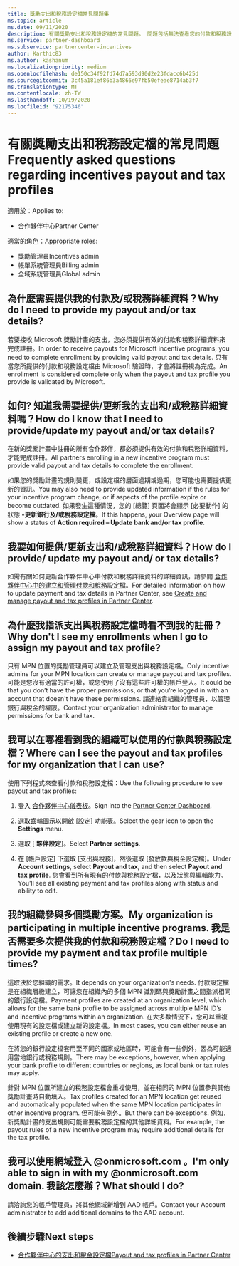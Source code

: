 ```yaml
---
title: 獎勵支出和稅務設定檔常見問題集
ms.topic: article
ms.date: 09/11/2020
description: 有關獎勵支出和稅務設定檔的常見問題。 問題包括無法查看您的付款和稅務設定檔的原因，以及該怎麼做。
ms.service: partner-dashboard
ms.subservice: partnercenter-incentives
author: Karthic83
ms.author: kashanum
ms.localizationpriority: medium
ms.openlocfilehash: de150c34f92fd74d7a593d90d2e23fdacc6b425d
ms.sourcegitcommit: 3c45a181ef86b3a4866e97fb50efeae8714ab3f7
ms.translationtype: MT
ms.contentlocale: zh-TW
ms.lasthandoff: 10/19/2020
ms.locfileid: "92175346"
---
```

# <a name="frequently-asked-questions-regarding-incentives-payout-and-tax-profiles"></a><span data-ttu-id="a69b1-104">有關獎勵支出和稅務設定檔的常見問題</span><span class="sxs-lookup"><span data-stu-id="a69b1-104">Frequently asked questions regarding incentives payout and tax profiles</span></span>

<span data-ttu-id="a69b1-105">適用於︰</span><span class="sxs-lookup"><span data-stu-id="a69b1-105">Applies to:</span></span>

- <span data-ttu-id="a69b1-106">合作夥伴中心</span><span class="sxs-lookup"><span data-stu-id="a69b1-106">Partner Center</span></span>

<span data-ttu-id="a69b1-107">適當的角色：</span><span class="sxs-lookup"><span data-stu-id="a69b1-107">Appropriate roles:</span></span>

- <span data-ttu-id="a69b1-108">獎勵管理員</span><span class="sxs-lookup"><span data-stu-id="a69b1-108">Incentives admin</span></span>
- <span data-ttu-id="a69b1-109">帳單系統管理員</span><span class="sxs-lookup"><span data-stu-id="a69b1-109">Billing admin</span></span>
- <span data-ttu-id="a69b1-110">全域系統管理員</span><span class="sxs-lookup"><span data-stu-id="a69b1-110">Global admin</span></span>

## <a name="why-do-i-need-to-provide-my-payout-andor-tax-details"></a><span data-ttu-id="a69b1-111">為什麼需要提供我的付款及/或稅務詳細資料？</span><span class="sxs-lookup"><span data-stu-id="a69b1-111">Why do I need to provide my payout and/or tax details?</span></span>

<span data-ttu-id="a69b1-112">若要接收 Microsoft 獎勵計畫的支出，您必須提供有效的付款和稅務詳細資料來完成註冊。</span><span class="sxs-lookup"><span data-stu-id="a69b1-112">In order to receive payouts for Microsoft incentive programs, you need to complete enrollment by providing valid payout and tax details.</span></span> <span data-ttu-id="a69b1-113">只有當您所提供的付款和稅務設定檔由 Microsoft 驗證時，才會將註冊視為完成。</span><span class="sxs-lookup"><span data-stu-id="a69b1-113">An enrollment is considered complete only when the payout and tax profile you provide is validated by Microsoft.</span></span>

## <a name="how-do-i-know-that-i-need-to-provideupdate-my-payout-andor-tax-details"></a><span data-ttu-id="a69b1-114">如何? 知道我需要提供/更新我的支出和/或稅務詳細資料嗎？</span><span class="sxs-lookup"><span data-stu-id="a69b1-114">How do I know that I need to provide/update my payout and/or tax details?</span></span>

<span data-ttu-id="a69b1-115">在新的獎勵計畫中註冊的所有合作夥伴，都必須提供有效的付款和稅務詳細資料，才能完成註冊。</span><span class="sxs-lookup"><span data-stu-id="a69b1-115">All partners enrolling in a new incentive program must provide valid payout and tax details to complete the enrollment.</span></span>

<span data-ttu-id="a69b1-116">如果您的獎勵計畫的規則變更，或設定檔的層面過期或過期，您可能也需要提供更新的資訊。</span><span class="sxs-lookup"><span data-stu-id="a69b1-116">You may also need to provide updated information if the rules for your incentive program change, or if aspects of the profile expire or become outdated.</span></span> <span data-ttu-id="a69b1-117">如果發生這種情況，您的 [總覽] 頁面將會顯示 [必要動作] 的狀態 **-更新銀行及/或稅務設定檔**。</span><span class="sxs-lookup"><span data-stu-id="a69b1-117">If this happens, your Overview page will show a status of **Action required – Update bank and/or tax profile**.</span></span>

## <a name="how-do-i-provide-update-my-payout-and-or-tax-details"></a><span data-ttu-id="a69b1-118">我要如何提供/更新支出和/或稅務詳細資料？</span><span class="sxs-lookup"><span data-stu-id="a69b1-118">How do I provide/ update my payout and/ or tax details?</span></span>

<span data-ttu-id="a69b1-119">如需有關如何更新合作夥伴中心中付款和稅務詳細資料的詳細資訊，請參閱 [合作夥伴中心中的建立和管理付款和稅務設定檔](./incentives-create-and-manage-your-payout-and-tax-profiles.md)。</span><span class="sxs-lookup"><span data-stu-id="a69b1-119">For detailed information on how to update payment and tax details in Partner Center, see [Create and manage payout and tax profiles in Partner Center](./incentives-create-and-manage-your-payout-and-tax-profiles.md).</span></span>

## <a name="why-dont-i-see-my-enrollments-when-i-go-to-assign-my-payout-and-tax-profile"></a><span data-ttu-id="a69b1-120">為什麼我指派支出與稅務設定檔時看不到我的註冊？</span><span class="sxs-lookup"><span data-stu-id="a69b1-120">Why don't I see my enrollments when I go to assign my payout and tax profile?</span></span>

<span data-ttu-id="a69b1-121">只有 MPN 位置的獎勵管理員可以建立及管理支出與稅務設定檔。</span><span class="sxs-lookup"><span data-stu-id="a69b1-121">Only incentive admins for your MPN location can create or manage payout and tax profiles.</span></span> <span data-ttu-id="a69b1-122">可能是您沒有適當的許可權，或您使用了沒有這些許可權的帳戶登入。</span><span class="sxs-lookup"><span data-stu-id="a69b1-122">It could be that you don’t have the proper permissions, or that you’re logged in with an account that doesn't have these permissions.</span></span> <span data-ttu-id="a69b1-123">請連絡貴組織的管理員，以管理銀行與稅金的權限。</span><span class="sxs-lookup"><span data-stu-id="a69b1-123">Contact your organization administrator to manage permissions for bank and tax.</span></span>

## <a name="where-can-i-see-the-payout-and-tax-profiles-for-my-organization-that-i-can-use"></a><span data-ttu-id="a69b1-124">我可以在哪裡看到我的組織可以使用的付款與稅務設定檔？</span><span class="sxs-lookup"><span data-stu-id="a69b1-124">Where can I see the payout and tax profiles for my organization that I can use?</span></span>

<span data-ttu-id="a69b1-125">使用下列程式來查看付款和稅務設定檔：</span><span class="sxs-lookup"><span data-stu-id="a69b1-125">Use the following procedure to see payout and tax profiles:</span></span>

1. <span data-ttu-id="a69b1-126">登入 [合作夥伴中心儀表板](https://partner.microsoft.com/dashboard)。</span><span class="sxs-lookup"><span data-stu-id="a69b1-126">Sign into the [Partner Center Dashboard](https://partner.microsoft.com/dashboard).</span></span>

2. <span data-ttu-id="a69b1-127">選取齒輪圖示以開啟 [設定] 功能表。</span><span class="sxs-lookup"><span data-stu-id="a69b1-127">Select the gear icon to open the **Settings** menu.</span></span>

3. <span data-ttu-id="a69b1-128">選取 [ **夥伴設定**]。</span><span class="sxs-lookup"><span data-stu-id="a69b1-128">Select **Partner settings**.</span></span>

4. <span data-ttu-id="a69b1-129">在 [帳戶設定] **下**選取 [支出與稅務]，然後選取 [發放款與稅金設定檔]。</span><span class="sxs-lookup"><span data-stu-id="a69b1-129">Under **Account settings**, select **Payout and tax**, and then select **Payout and tax profile**.</span></span> <span data-ttu-id="a69b1-130">您會看到所有現有的付款與稅務設定檔，以及狀態與編輯能力。</span><span class="sxs-lookup"><span data-stu-id="a69b1-130">You’ll see all existing payment and tax profiles along with status and ability to edit.</span></span>

## <a name="my-organization-is-participating-in-multiple-incentive-programs-do-i-need-to-provide-my-payment-and-tax-profile-multiple-times"></a><span data-ttu-id="a69b1-131">我的組織參與多個獎勵方案。</span><span class="sxs-lookup"><span data-stu-id="a69b1-131">My organization is participating in multiple incentive programs.</span></span> <span data-ttu-id="a69b1-132">我是否需要多次提供我的付款和稅務設定檔？</span><span class="sxs-lookup"><span data-stu-id="a69b1-132">Do I need to provide my payment and tax profile multiple times?</span></span>

<span data-ttu-id="a69b1-133">這取決於您組織的需求。</span><span class="sxs-lookup"><span data-stu-id="a69b1-133">It depends on your organization's needs.</span></span> <span data-ttu-id="a69b1-134">付款設定檔是在組織層級建立，可讓您在組織內的多個 MPN 識別碼與獎勵計畫之間指派相同的銀行設定檔。</span><span class="sxs-lookup"><span data-stu-id="a69b1-134">Payment profiles are created at an organization level, which allows for the same bank profile to be assigned across multiple MPN ID’s and incentive programs within an organization.</span></span> <span data-ttu-id="a69b1-135">在大多數情況下，您可以重複使用現有的設定檔或建立新的設定檔。</span><span class="sxs-lookup"><span data-stu-id="a69b1-135">In most cases, you can either reuse an existing profile or create a new one.</span></span>

<span data-ttu-id="a69b1-136">在將您的銀行設定檔套用至不同的國家或地區時，可能會有一些例外，因為可能適用當地銀行或稅務規則。</span><span class="sxs-lookup"><span data-stu-id="a69b1-136">There may be exceptions, however, when applying your bank profile to different countries or regions, as local bank or tax rules may apply.</span></span>

<span data-ttu-id="a69b1-137">針對 MPN 位置所建立的稅務設定檔會重複使用，並在相同的 MPN 位置參與其他獎勵計畫時自動填入。</span><span class="sxs-lookup"><span data-stu-id="a69b1-137">Tax profiles created for an MPN location get reused and automatically populated when the same MPN location participates in other incentive program.</span></span> <span data-ttu-id="a69b1-138">但可能有例外。</span><span class="sxs-lookup"><span data-stu-id="a69b1-138">But there can be exceptions.</span></span> <span data-ttu-id="a69b1-139">例如，新獎勵計畫的支出規則可能需要稅務設定檔的其他詳細資料。</span><span class="sxs-lookup"><span data-stu-id="a69b1-139">For example, the payout rules of a new incentive program may require additional details for the tax profile.</span></span>  

## <a name="im-only-able-to-sign-in-with-my-onmicrosoftcom-domain-what-should-i-do"></a><span data-ttu-id="a69b1-140">我可以使用網域登入 @onmicrosoft.com 。</span><span class="sxs-lookup"><span data-stu-id="a69b1-140">I'm only able to sign in with my @onmicrosoft.com domain.</span></span> <span data-ttu-id="a69b1-141">我該怎麼辦？</span><span class="sxs-lookup"><span data-stu-id="a69b1-141">What should I do?</span></span>

<span data-ttu-id="a69b1-142">請洽詢您的帳戶管理員，將其他網域新增到 AAD 帳戶。</span><span class="sxs-lookup"><span data-stu-id="a69b1-142">Contact your Account administrator to add additional domains to the AAD account.</span></span>

## <a name="next-steps"></a><span data-ttu-id="a69b1-143">後續步驟</span><span class="sxs-lookup"><span data-stu-id="a69b1-143">Next steps</span></span>

- [<span data-ttu-id="a69b1-144">合作夥伴中心的支出和稅金設定檔</span><span class="sxs-lookup"><span data-stu-id="a69b1-144">Payout and tax profiles in Partner Center</span></span>](incentives-create-and-manage-your-payout-and-tax-profiles.md)